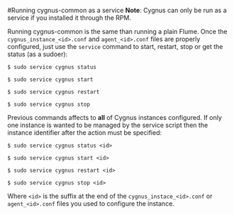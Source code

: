 #Running cygnus-common as a service
**Note**: Cygnus can only be run as a service if you installed it through the RPM.

Running cygnus-common is the same than running a plain Flume. Once the `cygnus_instance_<id>.conf` and `agent_<id>.conf` files are properly configured, just use the `service` command to start, restart, stop or get the status (as a sudoer):

    $ sudo service cygnus status

    $ sudo service cygnus start

    $ sudo service cygnus restart

    $ sudo service cygnus stop

Previous commands affects to **all** of Cygnus instances configured. If only one instance is wanted to be managed by the service script then the instance identifier after the action must be specified:

    $ sudo service cygnus status <id>

    $ sudo service cygnus start <id>

    $ sudo service cygnus restart <id>

    $ sudo service cygnus stop <id>

Where `<id>` is the suffix at the end of the `cygnus_instace_<id>.conf` or `agent_<id>.conf` files you used to configure the instance.
